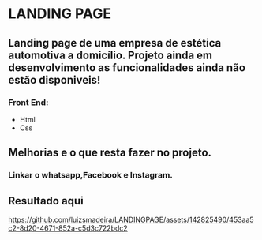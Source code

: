 # LANDING PAGE 
## Landing page de uma empresa de estética automotiva a domicílio. Projeto ainda em desenvolvimento as funcionalidades ainda não estão disponiveis!
###  Front End:
-   Html
-    Css
## Melhorias e o que resta fazer no projeto.
### Linkar o whatsapp,Facebook e Instagram.


  
## Resultado aqui

https://github.com/luizsmadeira/LANDINGPAGE/assets/142825490/453aa5c2-8d20-4671-852a-c5d3c722bdc2


